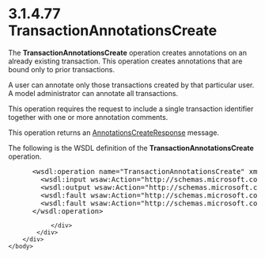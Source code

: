 <html dir="LTR" xmlns:mshelp="http://msdn.microsoft.com/mshelp" xmlns:ddue="http://ddue.schemas.microsoft.com/authoring/2003/5" xmlns:xlink="http://www.w3.org/1999/xlink" xmlns:tool="http://www.microsoft.com/tooltip">
    <head>
        <meta http-equiv="Content-Type" content="text/html; CHARSET=utf-8"></meta>
        <meta name="save" content="history"></meta>
        <title>3.1.4.77 TransactionAnnotationsCreate</title>
        <xml>
            <mshelp:toctitle title="3.1.4.77 TransactionAnnotationsCreate"></mshelp:toctitle>
            <mshelp:rltitle title="[MS-SSMDSWS-15]: TransactionAnnotationsCreate"></mshelp:rltitle>
            <mshelp:keyword index="A" term="bea512c4-be09-4ba2-bfef-b43719a9c97f"></mshelp:keyword>
            <mshelp:attr name="DCSext.ContentType" value="open specification"></mshelp:attr>
            <mshelp:attr name="AssetID" value="bea512c4-be09-4ba2-bfef-b43719a9c97f"></mshelp:attr>
            <mshelp:attr name="TopicType" value="kbRef"></mshelp:attr>
            <mshelp:attr name="DCSext.Title" value="[MS-SSMDSWS-15]: TransactionAnnotationsCreate" />
        </xml>
    </head>
    <body>
        <div id="header">
            <h1 class="heading">3.1.4.77 TransactionAnnotationsCreate</h1>
        </div>
        <div id="mainSection">
            <div id="mainBody">
                <div id="allHistory" class="saveHistory"></div>
                <div id="sectionSection0" class="section" name="collapseableSection">
                    

<p>The <b>TransactionAnnotationsCreate</b> operation creates
annotations on an already existing transaction. This operation creates
annotations that are bound only to prior transactions.</p>

<p>A user can annotate only those transactions created by that
particular user. A model administrator can annotate all transactions.</p>

<p>This operation requires the request to include a single
transaction identifier together with one or more annotation comments.</p>

<p>This operation returns an <a href="ffbc22a5-b743-4611-87f6-7527653bcf92.htm">AnnotationsCreateResponse</a>
message.</p>

<p>The following is the WSDL definition of the <b>TransactionAnnotationsCreate</b>
operation.</p>

<dl>
<dd>
<div><pre> &lt;wsdl:operation name=&quot;TransactionAnnotationsCreate&quot; xmlns:wsdl=&quot;http://schemas.xmlsoap.org/wsdl/&quot;&gt;
   &lt;wsdl:input wsaw:Action=&quot;http://schemas.microsoft.com/sqlserver/masterdataservices/2009/09/IService/TransactionAnnotationsCreate&quot; name=&quot;TransactionAnnotationsCreateRequest&quot; message=&quot;tns:TransactionAnnotationsCreateRequest&quot; xmlns:wsaw=&quot;http://www.w3.org/2006/05/addressing/wsdl&quot; /&gt;
   &lt;wsdl:output wsaw:Action=&quot;http://schemas.microsoft.com/sqlserver/masterdataservices/2009/09/IService/TransactionAnnotationsCreateResponse&quot; name=&quot;AnnotationsCreateResponse&quot; message=&quot;tns:AnnotationsCreateResponse&quot; xmlns:wsaw=&quot;http://www.w3.org/2006/05/addressing/wsdl&quot; /&gt;
   &lt;wsdl:fault wsaw:Action=&quot;http://schemas.microsoft.com/sqlserver/masterdataservices/2009/09/IService/TransactionAnnotationsCreateSkuNotSupportedMessageFault&quot; name=&quot;SkuNotSupportedMessageFault&quot; message=&quot;tns:IService_TransactionAnnotationsCreate_SkuNotSupportedMessageFault_FaultMessage&quot; xmlns:wsaw=&quot;http://www.w3.org/2006/05/addressing/wsdl&quot; /&gt;
   &lt;wsdl:fault wsaw:Action=&quot;http://schemas.microsoft.com/sqlserver/masterdataservices/2009/09/IService/TransactionAnnotationsCreateEditionExpiredMessageFault&quot; name=&quot;EditionExpiredMessageFault&quot; message=&quot;tns:IService_TransactionAnnotationsCreate_EditionExpiredMessageFault_FaultMessage&quot; xmlns:wsaw=&quot;http://www.w3.org/2006/05/addressing/wsdl&quot; /&gt;
 &lt;/wsdl:operation&gt;
</pre></div>
</dd></dl>


                </div>
            </div>
        </div>
    </body>
</html>